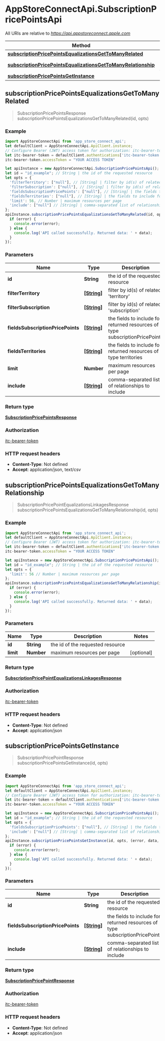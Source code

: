 # AppStoreConnectApi.SubscriptionPricePointsApi

All URIs are relative to *https://api.appstoreconnect.apple.com*

Method | HTTP request | Description
------------- | ------------- | -------------
[**subscriptionPricePointsEqualizationsGetToManyRelated**](SubscriptionPricePointsApi.md#subscriptionPricePointsEqualizationsGetToManyRelated) | **GET** /v1/subscriptionPricePoints/{id}/equalizations | 
[**subscriptionPricePointsEqualizationsGetToManyRelationship**](SubscriptionPricePointsApi.md#subscriptionPricePointsEqualizationsGetToManyRelationship) | **GET** /v1/subscriptionPricePoints/{id}/relationships/equalizations | 
[**subscriptionPricePointsGetInstance**](SubscriptionPricePointsApi.md#subscriptionPricePointsGetInstance) | **GET** /v1/subscriptionPricePoints/{id} | 



## subscriptionPricePointsEqualizationsGetToManyRelated

> SubscriptionPricePointsResponse subscriptionPricePointsEqualizationsGetToManyRelated(id, opts)



### Example

```javascript
import AppStoreConnectApi from 'app_store_connect_api';
let defaultClient = AppStoreConnectApi.ApiClient.instance;
// Configure Bearer (JWT) access token for authorization: itc-bearer-token
let itc-bearer-token = defaultClient.authentications['itc-bearer-token'];
itc-bearer-token.accessToken = "YOUR ACCESS TOKEN"

let apiInstance = new AppStoreConnectApi.SubscriptionPricePointsApi();
let id = "id_example"; // String | the id of the requested resource
let opts = {
  'filterTerritory': ["null"], // [String] | filter by id(s) of related 'territory'
  'filterSubscription': ["null"], // [String] | filter by id(s) of related 'subscription'
  'fieldsSubscriptionPricePoints': ["null"], // [String] | the fields to include for returned resources of type subscriptionPricePoints
  'fieldsTerritories': ["null"], // [String] | the fields to include for returned resources of type territories
  'limit': 56, // Number | maximum resources per page
  'include': ["null"] // [String] | comma-separated list of relationships to include
};
apiInstance.subscriptionPricePointsEqualizationsGetToManyRelated(id, opts, (error, data, response) => {
  if (error) {
    console.error(error);
  } else {
    console.log('API called successfully. Returned data: ' + data);
  }
});
```

### Parameters


Name | Type | Description  | Notes
------------- | ------------- | ------------- | -------------
 **id** | **String**| the id of the requested resource | 
 **filterTerritory** | [**[String]**](String.md)| filter by id(s) of related &#39;territory&#39; | [optional] 
 **filterSubscription** | [**[String]**](String.md)| filter by id(s) of related &#39;subscription&#39; | [optional] 
 **fieldsSubscriptionPricePoints** | [**[String]**](String.md)| the fields to include for returned resources of type subscriptionPricePoints | [optional] 
 **fieldsTerritories** | [**[String]**](String.md)| the fields to include for returned resources of type territories | [optional] 
 **limit** | **Number**| maximum resources per page | [optional] 
 **include** | [**[String]**](String.md)| comma-separated list of relationships to include | [optional] 

### Return type

[**SubscriptionPricePointsResponse**](SubscriptionPricePointsResponse.md)

### Authorization

[itc-bearer-token](../README.md#itc-bearer-token)

### HTTP request headers

- **Content-Type**: Not defined
- **Accept**: application/json, text/csv


## subscriptionPricePointsEqualizationsGetToManyRelationship

> SubscriptionPricePointEqualizationsLinkagesResponse subscriptionPricePointsEqualizationsGetToManyRelationship(id, opts)



### Example

```javascript
import AppStoreConnectApi from 'app_store_connect_api';
let defaultClient = AppStoreConnectApi.ApiClient.instance;
// Configure Bearer (JWT) access token for authorization: itc-bearer-token
let itc-bearer-token = defaultClient.authentications['itc-bearer-token'];
itc-bearer-token.accessToken = "YOUR ACCESS TOKEN"

let apiInstance = new AppStoreConnectApi.SubscriptionPricePointsApi();
let id = "id_example"; // String | the id of the requested resource
let opts = {
  'limit': 56 // Number | maximum resources per page
};
apiInstance.subscriptionPricePointsEqualizationsGetToManyRelationship(id, opts, (error, data, response) => {
  if (error) {
    console.error(error);
  } else {
    console.log('API called successfully. Returned data: ' + data);
  }
});
```

### Parameters


Name | Type | Description  | Notes
------------- | ------------- | ------------- | -------------
 **id** | **String**| the id of the requested resource | 
 **limit** | **Number**| maximum resources per page | [optional] 

### Return type

[**SubscriptionPricePointEqualizationsLinkagesResponse**](SubscriptionPricePointEqualizationsLinkagesResponse.md)

### Authorization

[itc-bearer-token](../README.md#itc-bearer-token)

### HTTP request headers

- **Content-Type**: Not defined
- **Accept**: application/json


## subscriptionPricePointsGetInstance

> SubscriptionPricePointResponse subscriptionPricePointsGetInstance(id, opts)



### Example

```javascript
import AppStoreConnectApi from 'app_store_connect_api';
let defaultClient = AppStoreConnectApi.ApiClient.instance;
// Configure Bearer (JWT) access token for authorization: itc-bearer-token
let itc-bearer-token = defaultClient.authentications['itc-bearer-token'];
itc-bearer-token.accessToken = "YOUR ACCESS TOKEN"

let apiInstance = new AppStoreConnectApi.SubscriptionPricePointsApi();
let id = "id_example"; // String | the id of the requested resource
let opts = {
  'fieldsSubscriptionPricePoints': ["null"], // [String] | the fields to include for returned resources of type subscriptionPricePoints
  'include': ["null"] // [String] | comma-separated list of relationships to include
};
apiInstance.subscriptionPricePointsGetInstance(id, opts, (error, data, response) => {
  if (error) {
    console.error(error);
  } else {
    console.log('API called successfully. Returned data: ' + data);
  }
});
```

### Parameters


Name | Type | Description  | Notes
------------- | ------------- | ------------- | -------------
 **id** | **String**| the id of the requested resource | 
 **fieldsSubscriptionPricePoints** | [**[String]**](String.md)| the fields to include for returned resources of type subscriptionPricePoints | [optional] 
 **include** | [**[String]**](String.md)| comma-separated list of relationships to include | [optional] 

### Return type

[**SubscriptionPricePointResponse**](SubscriptionPricePointResponse.md)

### Authorization

[itc-bearer-token](../README.md#itc-bearer-token)

### HTTP request headers

- **Content-Type**: Not defined
- **Accept**: application/json

